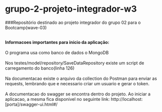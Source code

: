 # grupo-2-projeto-integrador-w3

###Repositório destinado ao projeto integrador do grupo 02 para o Bootcamp(wave-03)

<br/>**Informacoes importantes para inicio da aplicação:**<br/>
<br/>O programa usa como banco de dados o MongoDB<br/>
<br/>Nos testes/model/repository/SaveDataRepository existe um script de carregamento do banco(linha 126)<br/>
<br/>Na documentacao existe o arquivo da collection do Postman para enviar as requests, lembrando que e necessario criar um usuario e gerar o token.<br/>
<br/>A documentacao do swagger se encontra dentro do projeto. Ao iniciar a aplicacao, a mesma fica disponivel no seguinte link: http://localhost:[porta]/swagger-ui.html#/
